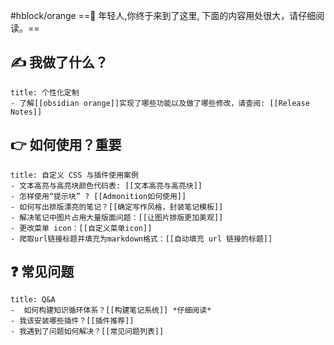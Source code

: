 #hblock/orange ==📢 年轻人,你终于来到了这里, 下面的内容用处很大，请仔细阅读。== 
## ✍  我做了什么？
```ad-success
title: 个性化定制
- 了解[[obsidian orange]]实现了哪些功能以及做了哪些修改，请查阅: [[Release Notes]]
```
## 👉  如何使用？**重要**
```ad-example
title: 自定义 CSS 与插件使用案例
- 文本高亮与高亮块颜色代码表: [[文本高亮与高亮块]]
- 怎样使用“提示块” ? [[Admonition如何使用]]
- 如何写出排版漂亮的笔记？[[确定写作风格，封装笔记模板]]
- 解决笔记中图片占用大量版面问题：[[让图片排版更加美观]]
- 更改菜单 icon：[[自定义菜单icon]]
- 爬取url链接标题并填充为markdown格式：[[自动填充 url 链接的标题]]
```
## ❓  常见问题
```ad-warning
title: Q&A
-  如何构建知识循环体系？[[构建笔记系统]] *仔细阅读*
- 我该安装哪些插件？[[插件推荐]]
- 我遇到了问题如何解决？[[常见问题列表]]
```

